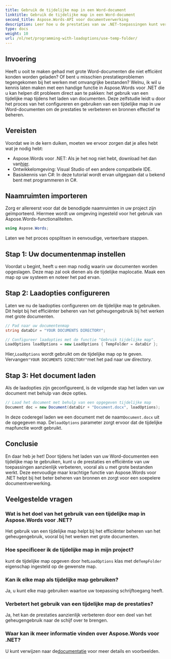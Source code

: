 ```yaml
---
title: Gebruik de tijdelijke map in een Word-document
linktitle: Gebruik de tijdelijke map in een Word-document
second_title: Aspose.Words-API voor documentverwerking
description: Leer hoe u de prestaties van uw .NET-toepassingen kunt verbeteren door een tijdelijke map te gebruiken tijdens het laden van Word-documenten met Aspose.Words.
type: docs
weight: 10
url: /nl/net/programming-with-loadoptions/use-temp-folder/
---
```

## Invoering

Heeft u ooit te maken gehad met grote Word-documenten die niet efficiënt konden worden geladen? Of bent u misschien prestatieproblemen tegengekomen bij het werken met omvangrijke bestanden? Welnu, ik wil u kennis laten maken met een handige functie in Aspose.Words voor .NET die u kan helpen dit probleem direct aan te pakken: het gebruik van een tijdelijke map tijdens het laden van documenten. Deze zelfstudie leidt u door het proces van het configureren en gebruiken van een tijdelijke map in uw Word-documenten om de prestaties te verbeteren en bronnen effectief te beheren.

## Vereisten

Voordat we in de kern duiken, moeten we ervoor zorgen dat je alles hebt wat je nodig hebt:

-  Aspose.Words voor .NET: Als je het nog niet hebt, download het dan van[hier](https://releases.aspose.com/words/net/).
- Ontwikkelomgeving: Visual Studio of een andere compatibele IDE.
- Basiskennis van C#: In deze tutorial wordt ervan uitgegaan dat u bekend bent met programmeren in C#.

## Naamruimten importeren

Zorg er allereerst voor dat de benodigde naamruimten in uw project zijn geïmporteerd. Hiermee wordt uw omgeving ingesteld voor het gebruik van Aspose.Words-functionaliteiten.

```csharp
using Aspose.Words;
```

Laten we het proces opsplitsen in eenvoudige, verteerbare stappen.

## Stap 1: Uw documentenmap instellen

Voordat u begint, heeft u een map nodig waarin uw documenten worden opgeslagen. Deze map zal ook dienen als de tijdelijke maplocatie. Maak een map op uw systeem en noteer het pad ervan.

## Stap 2: Laadopties configureren

Laten we nu de laadopties configureren om de tijdelijke map te gebruiken. Dit helpt bij het efficiënter beheren van het geheugengebruik bij het werken met grote documenten.

```csharp
// Pad naar uw documentenmap
string dataDir = "YOUR DOCUMENTS DIRECTORY";

// Configureer laadopties met de functie "Gebruik tijdelijke map".
LoadOptions loadOptions = new LoadOptions { TempFolder = dataDir };
```

 Hier,`LoadOptions` wordt gebruikt om de tijdelijke map op te geven. Vervangen`"YOUR DOCUMENTS DIRECTORY"`met het pad naar uw directory.

## Stap 3: Het document laden

Als de laadopties zijn geconfigureerd, is de volgende stap het laden van uw document met behulp van deze opties.

```csharp
// Laad het document met behulp van een opgegeven tijdelijke map
Document doc = new Document(dataDir + "Document.docx", loadOptions);
```

 In deze coderegel laden we een document met de naam`Document.docx` uit de opgegeven map. De`loadOptions` parameter zorgt ervoor dat de tijdelijke mapfunctie wordt gebruikt.

## Conclusie

En daar heb je het! Door tijdens het laden van uw Word-documenten een tijdelijke map te gebruiken, kunt u de prestaties en efficiëntie van uw toepassingen aanzienlijk verbeteren, vooral als u met grote bestanden werkt. Deze eenvoudige maar krachtige functie van Aspose.Words voor .NET helpt bij het beter beheren van bronnen en zorgt voor een soepelere documentverwerking.

## Veelgestelde vragen

### Wat is het doel van het gebruik van een tijdelijke map in Aspose.Words voor .NET?
Het gebruik van een tijdelijke map helpt bij het efficiënter beheren van het geheugengebruik, vooral bij het werken met grote documenten.

### Hoe specificeer ik de tijdelijke map in mijn project?
 kunt de tijdelijke map opgeven door het`LoadOptions` klas met de`TempFolder` eigenschap ingesteld op de gewenste map.

### Kan ik elke map als tijdelijke map gebruiken?
Ja, u kunt elke map gebruiken waartoe uw toepassing schrijftoegang heeft.

### Verbetert het gebruik van een tijdelijke map de prestaties?
Ja, het kan de prestaties aanzienlijk verbeteren door een deel van het geheugengebruik naar de schijf over te brengen.

### Waar kan ik meer informatie vinden over Aspose.Words voor .NET?
 U kunt verwijzen naar de[documentatie](https://reference.aspose.com/words/net/) voor meer details en voorbeelden.